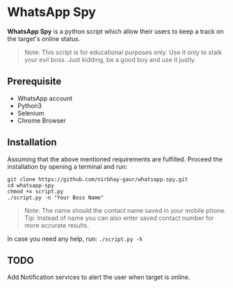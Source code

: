 # WhatsApp Spy
**WhatsApp Spy** is a python script which allow their users to keep a track on the target's online status.
>Note: This script is for educational purposes only. Use it only to stalk your evil boss. Just kidding, be a good boy and use it justly.

## Prerequisite
* WhatsApp account 
* Python3
* Selenium
* Chrome Browser 

## Installation
Assuming that the above mentioned requirements are fulfilled. Proceed the installation by opening a terminal and run: 

```
git clone https://github.com/nirbhay-gaur/whatsapp-spy.git
cd whatsapp-spy
chmod +x script.py
./script.py -n "Your Boss Name"
```

> Note: The name should the contact name saved in your mobile phone.<br />
> Tip: Instead of name you can also enter saved contact number for more accurate results.

In case you need any help, run: `./script.py -h`

## TODO
Add Notification services to alert the user when target is online.
